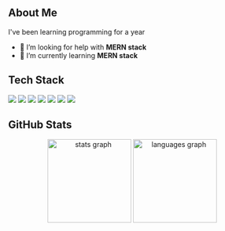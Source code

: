 ## About Me
I've been learning programming for a year
- 🤝 I’m looking for help with **MERN stack**
- 🌱 I’m currently learning **MERN stack**
## Tech Stack
<img src="https://img.shields.io/badge/HTML5-E34F26?style=for-the-badge&logo=html5&logoColor=white" /> <img src="https://img.shields.io/badge/CSS3-1572B6?style=for-the-badge&logo=css3&logoColor=white" /> <img src="https://img.shields.io/badge/JavaScript-323330?style=for-the-badge&logo=javascript&logoColor=F7DF1E" /> <img src="https://img.shields.io/badge/React-20232A?style=for-the-badge&logo=react&logoColor=61DAFB" /> <img src="https://img.shields.io/badge/Node%20js-339933?style=for-the-badge&logo=nodedotjs&logoColor=white" /> <img src="https://img.shields.io/badge/Express%20js-000000?style=for-the-badge&logo=express&logoColor=white" /> <img src="https://img.shields.io/badge/MongoDB-4EA94B?style=for-the-badge&logo=mongodb&logoColor=white" />
## GitHub Stats
<div align="center">
  <img src="https://github-readme-stats.vercel.app/api?username=kanthiphop&hide_title=false&hide_rank=false&show_icons=true&include_all_commits=true&count_private=true&disable_animations=false&theme=midnight-purple&locale=en&hide_border=true" height="170" alt="stats graph"  />
  <img src="https://github-readme-stats.vercel.app/api/top-langs?username=kanthiphop&locale=en&hide_title=false&layout=compact&card_width=320&langs_count=5&theme=midnight-purple&hide_border=true" height="170" alt="languages graph"  />
</div>




